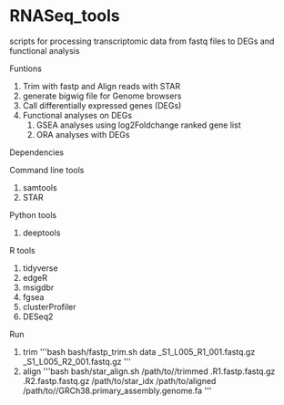# RNASeq_tools
scripts for processing transcriptomic data from fastq files to DEGs and functional analysis

Funtions

  1.  Trim with fastp and Align reads with STAR
  2.  generate bigwig file for Genome browsers
  3.  Call differentially expressed genes (DEGs)
  4.  Functional analyses on DEGs
      1. GSEA analyses using log2Foldchange ranked gene list
      2. ORA analyses with DEGs


Dependencies

Command line tools
  1. samtools
  2. STAR
 
Python tools
  1. deeptools
  
R tools
  1. tidyverse
  2. edgeR
  3. msigdbr
  4. fgsea
  5. clusterProfiler
  6. DESeq2


Run
  1. trim 
	'''bash
		bash/fastp_trim.sh data _S1_L005_R1_001.fastq.gz _S1_L005_R2_001.fastq.gz
	'''
  2. align
	'''bash
		bash/star_align.sh /path/to//trimmed .R1.fastp.fastq.gz .R2.fastp.fastq.gz /path/to/star_idx /path/to/aligned /path/to//GRCh38.primary_assembly.genome.fa
	'''
